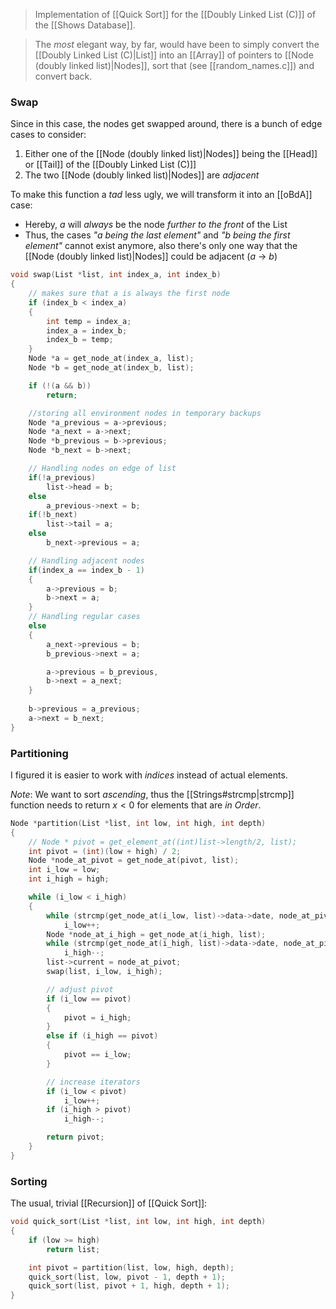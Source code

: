 > Implementation of [[Quick Sort]] for the [[Doubly Linked List (C)]] of the [[Shows Database]].

> The _most_ elegant way, by far, would have been to simply convert the [[Doubly Linked List (C)|List]] into an [[Array]] of pointers to [[Node (doubly linked list)|Nodes]], sort that (see [[random_names.c]]) and convert back.
### Swap
Since in this case, the nodes get swapped around, there is a bunch of edge cases to consider:
1. Either one of the [[Node (doubly linked list)|Nodes]] being the [[Head]] or [[Tail]] of the [[Doubly Linked List (C)]]
2. The two [[Node (doubly linked list)|Nodes]] are _adjacent_

To make this function a _tad_ less ugly, we will transform it into an [[oBdA]] case:
- Hereby, $a$ will _always_ be the node _further to the front_ of the List
- Thus, the cases *"a being the last element"* and _"b being the first element"_ cannot exist anymore, also there's only one way that the [[Node (doubly linked list)|Nodes]] could be adjacent ($a$ -> $b$)
```c
void swap(List *list, int index_a, int index_b)
{
	// makes sure that a is always the first node
    if (index_b < index_a)
    {
        int temp = index_a;
        index_a = index_b;
        index_b = temp;
    }
    Node *a = get_node_at(index_a, list);
    Node *b = get_node_at(index_b, list);

    if (!(a && b))
        return;

	//storing all environment nodes in temporary backups
    Node *a_previous = a->previous;
    Node *a_next = a->next;
    Node *b_previous = b->previous;
    Node *b_next = b->next;

	// Handling nodes on edge of list
    if(!a_previous)
        list->head = b;
    else 
	    a_previous->next = b;
    if(!b_next)
        list->tail = a;
    else 
	    b_next->previous = a;

	// Handling adjacent nodes
    if(index_a == index_b - 1) 
    {
        a->previous = b;
        b->next = a;
    } 
    // Handling regular cases
    else 
    {
        a_next->previous = b;
        b_previous->next = a;

        a->previous = b_previous,
        b->next = a_next;
    }
    
    b->previous = a_previous;
    a->next = b_next;
}
```


### Partitioning
I figured it is easier to work with _indices_ instead of actual elements.

_Note_: We want to sort _ascending_, thus the [[Strings#strcmp|strcmp]] function needs to return $x < 0$ for elements that are _in Order_. 

```c
Node *partition(List *list, int low, int high, int depth)
{
    // Node * pivot = get_element_at((int)list->length/2, list);
    int pivot = (int)(low + high) / 2;
    Node *node_at_pivot = get_node_at(pivot, list);
    int i_low = low;
    int i_high = high;

    while (i_low < i_high)
    {
        while (strcmp(get_node_at(i_low, list)->data->date, node_at_pivot->data->date) < 0)
            i_low++;
        Node *node_at_i_high = get_node_at(i_high, list);
        while (strcmp(get_node_at(i_high, list)->data->date, node_at_pivot->data->date) > 0)
            i_high--;
        list->current = node_at_pivot;
        swap(list, i_low, i_high);

        // adjust pivot
        if (i_low == pivot)
        {
            pivot = i_high;
        }
        else if (i_high == pivot)
        {
            pivot == i_low;
        }

        // increase iterators
        if (i_low < pivot)
            i_low++;
        if (i_high > pivot)
            i_high--;

        return pivot;
    }
}
```

### Sorting
The usual, trivial [[Recursion]] of [[Quick Sort]]:
```c
void quick_sort(List *list, int low, int high, int depth)
{
    if (low >= high)
        return list;

    int pivot = partition(list, low, high, depth);
    quick_sort(list, low, pivot - 1, depth + 1);
    quick_sort(list, pivot + 1, high, depth + 1);
}
```